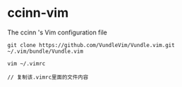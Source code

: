# ccinn-vim
The ccinn 's Vim configuration file


```
git clone https://github.com/VundleVim/Vundle.vim.git ~/.vim/bundle/Vundle.vim

vim ~/.vimrc

// 复制该.vimrc里面的文件内容
```
